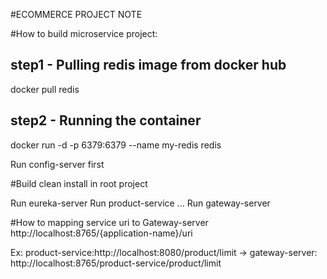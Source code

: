 #ECOMMERCE PROJECT NOTE#How to build microservice project:## step1 - Pulling redis image from docker hubdocker pull redis## step2 - Running the containerdocker run -d -p 6379:6379 --name my-redis redisRun config-server first#Build clean install in root projectRun eureka-serverRun product-service...Run gateway-server#How to mapping service uri to Gateway-serverhttp://localhost:8765/{application-name}/uriEx: product-service:http://localhost:8080/product/limit-> gateway-server: http://localhost:8765/product-service/product/limit